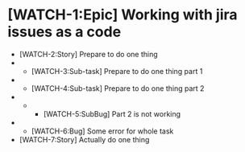 # [WATCH-1:Epic] Working with jira issues as a code
- [WATCH-2:Story] Prepare to do one thing
- - [WATCH-3:Sub-task] Prepare to do one thing part 1
- - [WATCH-4:Sub-task] Prepare to do one thing part 2
- - - [WATCH-5:SubBug] Part 2 is not working
- - [WATCH-6:Bug] Some error for whole task
- [WATCH-7:Story] Actually do one thing